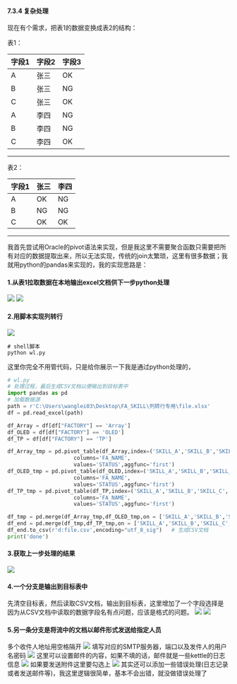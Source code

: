 #### 7.3.4 复杂处理
现在有个需求，把表1的数据变换成表2的结构：

表1：

字段1|字段2|字段3
--|--|--
A|张三|OK
B|张三|NG
C|张三|OK
A|李四|NG
B|李四|NG
C|李四|OK

---
表2：

字段1|张三|李四
--|--|--
A|OK|NG
B|NG|NG
C|OK|OK

---
我首先尝试用Oracle的pivot语法来实现，但是我这里不需要聚合函数只需要把所有对应的数据提取出来，所以无法实现，传统的join太繁琐，这里有很多数据；我就用python的pandas来实现的，我的实现思路是：

#### 1.从表1拉取数据在本地输出excel文档供下一步python处理
![](https://github.com/397179459/APEX_FA/blob/master/img/7.kettle/333.png)
![](https://github.com/397179459/APEX_FA/blob/master/img/7.kettle/331.png)
#### 2.用脚本实现列转行
![](https://github.com/397179459/APEX_FA/blob/master/img/7.kettle/334.png)
```
# shell脚本
python wl.py
```
这里你完全不用管代码，只是给你展示一下我是通过python处理的，
```python
# wl.py
# 处理过程，最后生成CSV文档以便输出到目标表中
import pandas as pd
# 加载数据源
path = r'C:\Users\wanglei03\Desktop\FA_SKILL\列转行专用\file.xlsx'
df = pd.read_excel(path)

df_Array = df[df["FACTORY"] == 'Array']
df_OLED = df[df["FACTORY"] == 'OLED']
df_TP = df[df["FACTORY"] == 'TP']

df_Array_tmp = pd.pivot_table(df_Array,index=('SKILL_A','SKILL_B','SKILL_C','SKILL_DETIL','SKILL_STD','SKILL_LEVEL'), 
                     columns='FA_NAME',
                     values='STATUS',aggfunc='first')
df_OLED_tmp = pd.pivot_table(df_OLED,index=('SKILL_A','SKILL_B','SKILL_C','SKILL_DETIL','SKILL_STD','SKILL_LEVEL'), 
                     columns='FA_NAME',
                     values='STATUS',aggfunc='first')
df_TP_tmp = pd.pivot_table(df_TP,index=('SKILL_A','SKILL_B','SKILL_C','SKILL_DETIL','SKILL_STD','SKILL_LEVEL'), 
                     columns='FA_NAME',
                     values='STATUS',aggfunc='first')

df_tmp = pd.merge(df_Array_tmp,df_OLED_tmp,on = ['SKILL_A','SKILL_B','SKILL_C','SKILL_DETIL','SKILL_STD','SKILL_LEVEL'])
df_end = pd.merge(df_tmp,df_TP_tmp,on = ['SKILL_A','SKILL_B','SKILL_C','SKILL_DETIL','SKILL_STD','SKILL_LEVEL'])
df_end.to_csv(r'd:file.csv',encoding="utf_8_sig")   # 生成CSV文档
print('done')
```
#### 3.获取上一步处理的结果
![](https://github.com/397179459/APEX_FA/blob/master/img/7.kettle/335.png)
#### 4.一个分支是输出到目标表中
先清空目标表，然后读取CSV文档，输出到目标表，这里增加了一个字段选择是因为从CSV文档中读取的数据字段名有点问题，应该是格式的问题。
![](https://github.com/397179459/APEX_FA/blob/master/img/7.kettle/336.png)
![](https://github.com/397179459/APEX_FA/blob/master/img/7.kettle/332.png)
#### 5.另一条分支是将流中的文档以邮件形式发送给指定人员
多个收件人地址用空格隔开
![](https://github.com/397179459/APEX_FA/blob/master/img/7.kettle/337.png)
填写对应的SMTP服务器，端口以及发件人的用户名密码
![](https://github.com/397179459/APEX_FA/blob/master/img/7.kettle/338.png)
这里可以设置邮件的内容，如果不填的话，邮件就是一些kettle的日志信息
![](https://github.com/397179459/APEX_FA/blob/master/img/7.kettle/339.png)
如果要发送附件这里要勾选上
![](https://github.com/397179459/APEX_FA/blob/master/img/7.kettle/3310.png)
其实还可以添加一些错误处理(日志记录或者发送邮件等)，我这里逻辑很简单，基本不会出错，就没做错误处理了